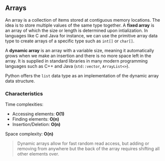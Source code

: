 ## Arrays
An array is a collection of items stored at contiguous memory locations. The idea is to store multiple values
of the same type together. A **fixed array** is an array of which the size or length is determined upon intialization.
In languages like C and Java for instance, we can use the primitive array data type to create arrays of a 
specific type such as `int[]` or `char[]`.

A **dynamic array** is an array with a variable size, meaning it automatically grows when we make an insertion
and there is no more space left in the array. It is supplied in standard libraries in many modern programming
languages such as C++ and Java (`std::vector`, `ArrayList<>`). 

Python offers the `list` data type as an implementation of the dynamic array data structure.

### Characteristics
Time complexities:
* Accessing elements: **O(1)**
* Finding elements: **O(n)**
* Insertion/Deletion: **O(n)**

Space complexity: **O(n)**

> Dynamic arrays allow for fast random read access, but adding or removing from anywhere but
> the back of the array requires shifting all other elements over.
